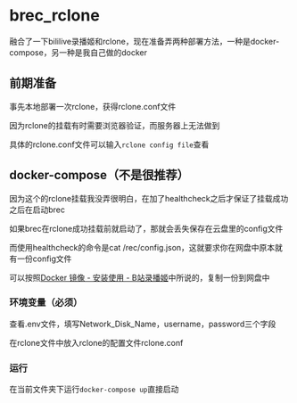 # brec_rclone
融合了一下bililive录播姬和rclone，现在准备弄两种部署方法，一种是docker-compose，另一种是我自己做的docker

## 前期准备

事先本地部署一次rclone，获得rclone.conf文件

因为rclone的挂载有时需要浏览器验证，而服务器上无法做到

具体的rclone.conf文件可以输入`rclone config file`查看

## docker-compose（不是很推荐）

因为这个的rclone挂载我没弄很明白，在加了healthcheck之后才保证了挂载成功之后在启动brec

如果brec在rclone成功挂载前就启动了，那就会丢失保存在云盘里的config文件

而使用healthcheck的命令是cat /rec/config.json，这就要求你在网盘中原本就有一份config文件

可以按照[Docker 镜像 - 安装使用 - B站录播姬](https://rec.danmuji.org/user/install/docker/#运行录播姬)中所说的，复制一份到网盘中

### 环境变量（必须）

查看.env文件，填写Network_Disk_Name，username，password三个字段

在rclone文件中放入rclone的配置文件rclone.conf

### 运行

在当前文件夹下运行`docker-compose up`直接启动
